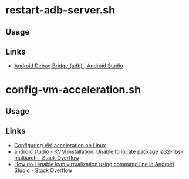 # restart-adb-server.sh

## Usage

## Links

- [Android Debug Bridge (adb) | Android Studio](https://developer.android.com/studio/command-line/adb.html)

# config-vm-acceleration.sh

## Usage

## Links

- [Configuring VM acceleration on Linux](https://developer.android.com/studio/run/emulator-acceleration.html?utm_source=android-studio#vm-linux)
- [android studio - KVM installation: Unable to locate package ia32-libs-multiarch - Stack Overflow](https://stackoverflow.com/a/40317596)
- [How do I enable kvm virtualization using command line in Android Studio - Stack Overflow](https://stackoverflow.com/a/42942844)

